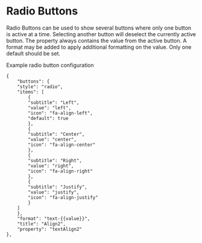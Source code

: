 # Radio Buttons

Radio Buttons can be used to show several buttons where only one button is active at a time. Selecting another button will deselect the currently active button. The property always contains the value from the active button. A format may be added to apply additional formatting on the value. Only one default should be set.

Example radio button configuration

```
{
    "buttons": {
    "style": "radio",
    "items": [
        {
        "subtitle": "Left",
        "value": "left",
        "icon": "fa-align-left",
        "default": true
        },
        {
        "subtitle": "Center",
        "value": "center",
        "icon": "fa-align-center"
        },
        {
        "subtitle": "Right",
        "value": "right",
        "icon": "fa-align-right"
        },
        {
        "subtitle": "Justify",
        "value": "justify",
        "icon": "fa-align-justify"
        }
    ]
    },
    "format": "text-{{value}}",
    "title": "Align2",
    "property": "textAlign2"
},
```

